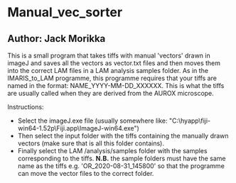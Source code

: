 # Manual_vec_sorter
## Author: Jack Morikka

This is a small program that takes tiffs with manual 'vectors' drawn in imageJ and saves all 
the vectors as vector.txt files and then moves them into the correct LAM files in a LAM analysis samples folder.
As in the IMARIS_to_LAM programme, this programme requires that your tiffs are named in 
the format: NAME_YYYY-MM-DD_XXXXXX. This is what the tiffs are usually called when they 
are derived from the AUROX microscope.

Instructions:

* Select the imageJ.exe file (usually somewhere like: "C:\hyapp\fiji-win64-1.52p\Fiji.app\ImageJ-win64.exe")
* Then select the input folder with the tiffs containing the manually drawn vectors (make sure that is all this folder contains).
* Finally select the LAM /analysis/samples folder with the samples corresponding to the tiffs. **N.B.** the sample folders must
have the same name as the tiffs e.g. 'OR_2020-08-31_145800' so that the programme can move the vector files to the correct folder.

